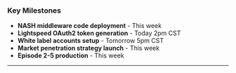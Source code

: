 ### Key Milestones
- **NASH middleware code deployment** - This week
- **Lightspeed OAuth2 token generation** - Today 2pm CST
- **White label accounts setup** - Tomorrow 5pm CST
- **Market penetration strategy launch** - This week
- **Episode 2-5 production** - This week

---

